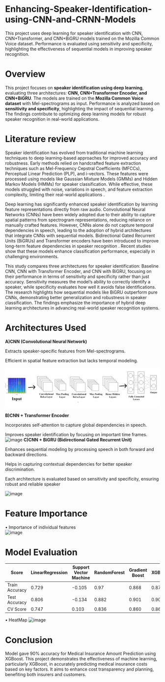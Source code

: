 # Enhancing-Speaker-Identification-using-CNN-and-CRNN-Models
This project uses deep learning for speaker identification with CNN, CNN+Transformer, and CNN+BiGRU models trained on the Mozilla Common Voice dataset. Performance is evaluated using sensitivity and specificity, highlighting the effectiveness of sequential models in improving speaker recognition.
# Overview
This project focuses on **speaker identification using deep learning**, evaluating three architectures: **CNN, CNN+Transformer Encoder, and CNN+BiGRU**. The models are trained on the **Mozilla Common Voice dataset** with Mel-spectrograms as input. Performance is analyzed based on **sensitivity and specificity**, highlighting the impact of sequential learning. The findings contribute to optimizing deep learning models for robust speaker recognition in real-world applications.
# Literature review
Speaker identification has evolved from traditional machine learning techniques to deep learning-based approaches for improved accuracy and robustness. Early methods relied on handcrafted feature extraction techniques such as Mel-Frequency Cepstral Coefficients (MFCCs), Perceptual Linear Prediction (PLP), and i-vectors. These features were processed using models like Gaussian Mixture Models (GMMs) and Hidden Markov Models (HMMs) for speaker classification. While effective, these models struggled with noise, variations in speech, and feature extraction complexity, limiting their real-world applications .

Deep learning has significantly enhanced speaker identification by learning feature representations directly from raw audio. Convolutional Neural Networks (CNNs) have been widely adopted due to their ability to capture spatial patterns from spectrogram representations, reducing reliance on manually crafted features. However, CNNs alone do not capture temporal dependencies in speech, leading to the adoption of hybrid architectures that integrate CNNs with sequential models. Bidirectional Gated Recurrent Units (BiGRUs) and Transformer encoders have been introduced to improve long-term feature dependencies in speaker recognition . Recent studies show that these models enhance classification performance, especially in challenging environments.

This study compares three architectures for speaker identification: Baseline CNN, CNN with Transformer Encoder, and CNN with BiGRU, focusing on their performance in terms of sensitivity and specificity rather than just accuracy. Sensitivity measures the model’s ability to correctly identify a speaker, while specificity evaluates how well it avoids false identifications. The research highlights how sequential models like BiGRU outperform pure CNNs, demonstrating better generalization and robustness in speaker classification. The findings emphasize the importance of hybrid deep learning architectures in advancing real-world speaker recognition systems.
# Architectures Used
**A)CNN (Convolutional Neural Network)**

Extracts speaker-specific features from Mel-spectrograms.

Efficient in spatial feature extraction but lacks temporal modeling.

![image](images/base.jpg)

**B)CNN + Transformer Encoder**

Incorporates self-attention to capture global dependencies in speech.

Improves speaker identification by focusing on important time frames.
![image](Outputs/photo_2025-02-27_16-25-44.jpg)
**C)CNN + BiGRU (Bidirectional Gated Recurrent Unit)**

Enhances sequential modeling by processing speech in both forward and backward directions.

Helps in capturing contextual dependencies for better speaker discrimination.

Each architecture is evaluated based on sensitivity and specificity, ensuring robust and reliable speaker
<br>


![image](Outputs/photo_2025-02-27_16-25-30.jpg)


# Feature Importance

• Importance of individual features <br>
![image](Outputs/photo_2025-02-27_16-40-59.jpg)




# Model Evaluation



| Score | LinearRegression | Support Vector Machine | RandomForest | Gradient Boost| XGBoost|
| ----------- | ----------- | ----------- | ----------- | ----------- | ----------- |
| Train Accuracy | 0.729 | -0.105 | 0.97 | 0.868 |0.870 |
| Test Accuracy | 0.806 | -0.134 | 0.882 | 0.901 | 0.904 |
| CV Score | 0.747 | 0.103 | 0.836 | 0.860 | 0.860 |

• HeatMap
![image](Outputs/photo_2025-02-27_16-25-50.jpg)

# Conclusion
Model gave 90% accuracy for Medical Insurance Amount Prediction using XGBoost. This project demonstrates the effectiveness of machine learning, particularly XGBoost, in accurately predicting medical insurance costs based on key factors. It aims to enhance cost transparency and planning, benefiting both insurers and customers.
